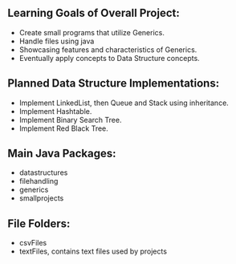 ## Learning Goals of Overall Project:
- Create small programs that utilize Generics.
- Handle files using java
- Showcasing features and characteristics of Generics.
- Eventually apply concepts to Data Structure concepts.

## Planned Data Structure Implementations:
- Implement LinkedList, then Queue and Stack using inheritance.
- Implement Hashtable.
- Implement Binary Search Tree.
- Implement Red Black Tree.

## Main Java Packages:
- datastructures
- filehandling
- generics
- smallprojects

## File Folders:
- csvFiles
- textFiles, contains text files used by projects

